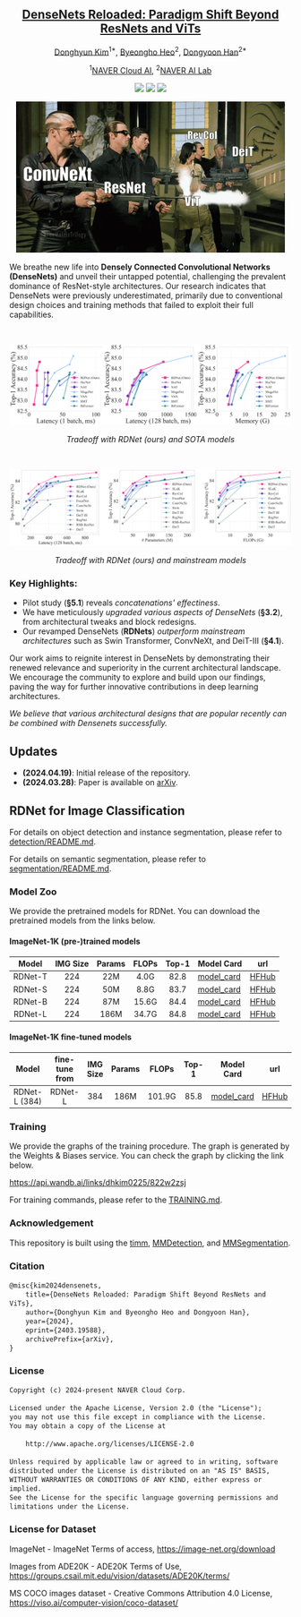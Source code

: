 <div align="center">
<h2><a href="https://arxiv.org/abs/2403.19588">DenseNets Reloaded: Paradigm Shift Beyond ResNets and ViTs</a></h2>

[Donghyun Kim](https://scholar.google.co.kr/citations?hl=en&user=EBC8BMAAAAAJ)<sup>1*</sup>, [Byeongho Heo](https://sites.google.com/view/byeongho-heo/home)<sup>2</sup>, [Dongyoon Han](https://dongyoonhan.github.io/)<sup>2*</sup>

<sup>1</sup><a href="https://www.ncloud.com/">NAVER Cloud AI</a>, <sup>2</sup><a href="https://naver-career.gitbook.io/en/teams/clova-cic/ai-lab">NAVER AI Lab</a>
</div>

<p align="center">
<a href="https://arxiv.org/abs/2403.19588" alt="arXiv">
    <img src="https://img.shields.io/badge/arXiv-2403.19588-4C35F5.svg?style=flat" /></a>
<a href="https://github.com/naver-ai/rdnet/blob/main/LICENSE" alt="license">
    <img src="https://img.shields.io/badge/license-Apache--2.0-%23B7A800" /></a>
<a href="https://huggingface.co/naver-ai" alt="Huggingface">
    <img src="https://img.shields.io/badge/huggingface-NAVERAILab-F58336" /></a>
</p>

<p align="center">
  <img src="./resources/images/rdnet_reloaded.gif" alt="Densenet Reloaded">
</p>

We breathe new life into **Densely Connected Convolutional Networks (DenseNets)** and unveil their untapped potential, challenging the prevalent dominance of ResNet-style architectures. Our research indicates that DenseNets were previously underestimated, primarily due to conventional design choices and training methods that failed to exploit their full capabilities.


<br>

![tradeoff with SOTA models](resources/images/tradeoff_sota.png)
*<p align="center">Tradeoff with RDNet (ours) and SOTA models</p>*

<br>

![tradeoff with mainstream models](resources/images/tradeoff.png)
*<p align="center">Tradeoff with RDNet (ours) and mainstream models</p>*

### Key Highlights:
- Pilot study (**§5.1**) reveals *concatenations' effectiness*.
- We have meticulously *upgraded various aspects of DenseNets* (**§3.2**), from architectural tweaks and block redesigns.
- Our revamped DenseNets (**RDNets**) *outperform mainstream architectures* such as Swin Transformer, ConvNeXt, and DeiT-III (**§4.1**).

Our work aims to reignite interest in DenseNets by demonstrating their renewed relevance and superiority in the current architectural landscape. We encourage the community to explore and build upon our findings, paving the way for further innovative contributions in deep learning architectures.

*We believe that various architectural designs that are popular recently can be combined with Densenets successfully.*


## Updates
- **(2024.04.19)**: Initial release of the repository.
- **(2024.03.28)**: Paper is available on [arXiv](https://arxiv.org/abs/2403.19588).


## RDNet for Image Classification
For details on object detection and instance segmentation, please refer to [detection/README.md](detection/README.md).

For details on semantic segmentation, please refer to [segmentation/README.md](segmentation/README.md).


### Model Zoo
We provide the pretrained models for RDNet. You can download the pretrained models from the links below.

#### ImageNet-1K (pre-)trained models
|  Model  | IMG Size | Params | FLOPs | Top-1 | Model Card                                                       |                             url                              |
|:-------:|:--------:|:------:|:-----:|:-----:|------------------------------------------------------------------|:------------------------------------------------------------:|
| RDNet-T |   224    |  22M   | 4.0G  | 82.8  | [model_card](./resources/hfhub_model_cards/rdnet_tiny.nv_in1k.md)  | [HFHub](https://huggingface.co/naver-ai/rdnet_tiny.nv_in1k)  |
| RDNet-S |   224    |  50M   | 8.8G  | 83.7  | [model_card](./resources/hfhub_model_cards/rdnet_small.nv_in1k.md) | [HFHub](https://huggingface.co/naver-ai/rdnet_small.nv_in1k) |
| RDNet-B |   224    |  87M   | 15.6G | 84.4  | [model_card](./resources/hfhub_model_cards/rdnet_base.nv_in1k.md)  | [HFHub](https://huggingface.co/naver-ai/rdnet_base.nv_in1k)  |
| RDNet-L |   224    |  186M  | 34.7G | 84.8  | [model_card](./resources/hfhub_model_cards/rdnet_large.nv_in1k.md) | [HFHub](https://huggingface.co/naver-ai/rdnet_large.nv_in1k) |

#### ImageNet-1K fine-tuned models

|     Model     | fine-tune from | IMG Size | Params | FLOPs  | Top-1 | Model Card                                                                     |                                   url                                    |
|:-------------:|:--------------:|:--------:|:------:|:------:|:-----:|--------------------------------------------------------------------------------|:------------------------------------------------------------------------:|
| RDNet-L (384) |    RDNet-L     |   384    |  186M  | 101.9G | 85.8  | [model_card](./resources/hfhub_model_cards/rdnet_large.nv_in1k_ft_in1k_384.md) | [HFHub](https://huggingface.co/naver-ai/rdnet_large.nv_in1k_ft_in1k_384) |


### Training
We provide the graphs of the training procedure. The graph is generated by the Weights & Biases service. You can check the graph by clicking the link below.

https://api.wandb.ai/links/dhkim0225/822w2zsj

For training commands, please refer to the [TRAINING.md](TRAINING.md).


### Acknowledgement
This repository is built using the [timm](https://github.com/huggingface/pytorch-image-models), [MMDetection](https://github.com/open-mmlab/mmdetection), and [MMSegmentation](https://github.com/open-mmlab/mmsegmentation).

### Citation
```
@misc{kim2024densenets,
    title={DenseNets Reloaded: Paradigm Shift Beyond ResNets and ViTs}, 
    author={Donghyun Kim and Byeongho Heo and Dongyoon Han},
    year={2024},
    eprint={2403.19588},
    archivePrefix={arXiv},
}
```

### License

```
Copyright (c) 2024-present NAVER Cloud Corp.

Licensed under the Apache License, Version 2.0 (the "License");
you may not use this file except in compliance with the License.
You may obtain a copy of the License at

    http://www.apache.org/licenses/LICENSE-2.0

Unless required by applicable law or agreed to in writing, software
distributed under the License is distributed on an "AS IS" BASIS,
WITHOUT WARRANTIES OR CONDITIONS OF ANY KIND, either express or implied.
See the License for the specific language governing permissions and
limitations under the License.
```

### License for Dataset
ImageNet - ImageNet Terms of access, https://image-net.org/download

Images from ADE20K - ADE20K Terms of Use, https://groups.csail.mit.edu/vision/datasets/ADE20K/terms/

MS COCO images dataset - Creative Commons Attribution 4.0 License, https://viso.ai/computer-vision/coco-dataset/

